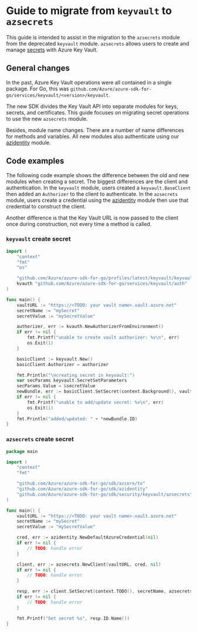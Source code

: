 # Guide to migrate from `keyvault` to `azsecrets`

This guide is intended to assist in the migration to the `azsecrets` module from the deprecated `keyvault` module. `azsecrets` allows users to create and manage [secrets] with Azure Key Vault.

## General changes

In the past, Azure Key Vault operations were all contained in a single package. For Go, this was `github.com/Azure/azure-sdk-for-go/services/keyvault/<version>/keyvault`. 

The new SDK divides the Key Vault API into separate modules for keys, secrets, and certificates. This guide focuses on migrating secret operations to use the new `azsecrets` module.

Besides, module name changes. There are a number of name differences for methods and variables. All new modules also authenticate using our [azidentity] module.

## Code examples

The following code example shows the difference between the old and new modules when creating a secret. The biggest differences are the client and authentication. In the `keyvault` module, users created a `keyvault.BaseClient` then added an `Authorizer` to the client to authenticate. In the `azsecrets` module, users create a credential using the [azidentity] module then use that credential to construct the client.

Another difference is that the Key Vault URL is now passed to the client once during construction, not every time a method is called.

### `keyvault` create secret

```go
import (
	"context"
	"fmt"
	"os"

	"github.com/Azure/azure-sdk-for-go/profiles/latest/keyvault/keyvault"
	kvauth "github.com/Azure/azure-sdk-for-go/services/keyvault/auth"
)

func main() {
    vaultURL := "https://<TODO: your vault name>.vault.azure.net"
    secretName := "mySecret"
	secretValue := "mySecretValue"

    authorizer, err := kvauth.NewAuthorizerFromEnvironment()
	if err != nil {
		fmt.Printf("unable to create vault authorizer: %v\n", err)
		os.Exit(1)
	}

	basicClient := keyvault.New()
	basicClient.Authorizer = authorizer

	fmt.Println("\ncreating secret in keyvault:")
	var secParams keyvault.SecretSetParameters
	secParams.Value = &secretValue
	newBundle, err := basicClient.SetSecret(context.Background(), vaultURL, secretName, secParams)
	if err != nil {
		fmt.Printf("unable to add/update secret: %v\n", err)
		os.Exit(1)
	}
	fmt.Println("added/updated: " + *newBundle.ID)
}
```

### `azsecrets` create secret

```go
package main

import (
    "context"
	"fmt"

	"github.com/Azure/azure-sdk-for-go/sdk/azcore/to"
	"github.com/Azure/azure-sdk-for-go/sdk/azidentity"
	"github.com/Azure/azure-sdk-for-go/sdk/security/keyvault/azsecrets"
)

func main() {
	vaultURL := "https://<TODO: your vault name>.vault.azure.net"
    secretName := "mySecret"
	secretValue := "mySecretValue"

	cred, err := azidentity.NewDefaultAzureCredential(nil)
	if err != nil {
		// TODO: handle error
	}

	client, err := azsecrets.NewClient(vaultURL, cred, nil)
	if err != nil {
		// TODO: handle error
	}

	resp, err := client.SetSecret(context.TODO(), secretName, azsecrets.SetSecretParameters{Value: &secretValue}, nil)
	if err != nil {
		// TODO: handle error
	}

	fmt.Printf("Set secret %s", resp.ID.Name())
}
```

[azidentity]: https://pkg.go.dev/github.com/Azure/azure-sdk-for-go/sdk/azidentity
[secrets]: https://learn.microsoft.com/azure/key-vault/secrets/about-secrets